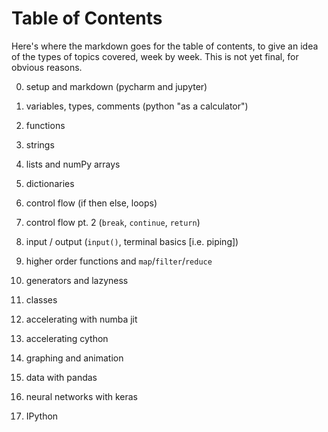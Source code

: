 # Table of Contents

Here's where the markdown goes for the table of contents, to give an idea of the types of topics covered, week by week. This is not yet final, for obvious reasons.

0. setup and markdown (pycharm and jupyter)
1. variables, types, comments (python "as a calculator")
1. functions
1. strings
1. lists and numPy arrays
1. dictionaries
1. control flow (if then else, loops)
1. control flow pt. 2 (`break`, `continue`, `return`)
1. input / output (`input()`, terminal basics [i.e. piping])
1. higher order functions and `map`/`filter`/`reduce`
1. generators and lazyness
1. classes


1. accelerating with numba jit
1. accelerating cython
1. graphing and animation
1. data with pandas
1. neural networks with keras
1. IPython

